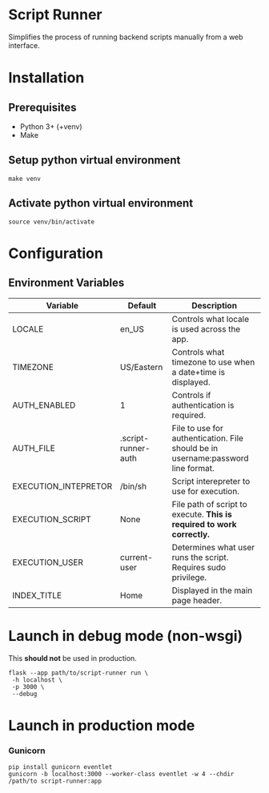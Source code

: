 # Script Runner

Simplifies the process of running backend scripts manually from a web interface.

# Installation

## Prerequisites

- Python 3+ (+venv)
- Make

## Setup python virtual environment

```
make venv
```

## Activate python virtual environment

```
source venv/bin/activate
```

# Configuration

## Environment Variables

| Variable             | Default             | Description                                                                      |
| -------------------- | ------------------- | -------------------------------------------------------------------------------- |
| LOCALE               | en_US               | Controls what locale is used across the app.                                     |
| TIMEZONE             | US/Eastern          | Controls what timezone to use when a date+time is displayed.                     |
| AUTH_ENABLED         | 1                   | Controls if authentication is required.                                          |
| AUTH_FILE            | .script-runner-auth | File to use for authentication. File should be in username:password line format. |
| EXECUTION_INTEPRETOR | /bin/sh             | Script interepreter to use for execution.                                        |
| EXECUTION_SCRIPT     | None                | File path of script to execute. **This is required to work correctly.**          |
| EXECUTION_USER       | current-user        | Determines what user runs the script. Requires sudo privilege.                   |
| INDEX_TITLE          | Home                | Displayed in the main page header.                                               |

# Launch in debug mode (non-wsgi)

This **should not** be used in production.

```
flask --app path/to/script-runner run \
 -h localhost \
 -p 3000 \
 --debug
```

# Launch in production mode

### Gunicorn

```
pip install gunicorn eventlet
gunicorn -b localhost:3000 --worker-class eventlet -w 4 --chdir /path/to script-runner:app
```